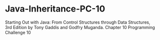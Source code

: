 # Java-Inheritance-PC-10
Starting Out with Java: From Control Structures through Data Structures, 3rd Edition by Tony Gaddis and Godfry Muganda.  Chapter 10 Programming Challenge 10
